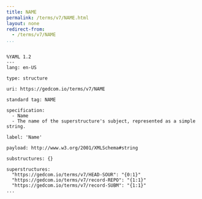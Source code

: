 ```yaml
---
title: NAME
permalink: /terms/v7/NAME.html
layout: none
redirect-from:
  - /terms/v7/NAME
...
```


```

%YAML 1.2
---
lang: en-US

type: structure

uri: https://gedcom.io/terms/v7/NAME

standard tag: NAME

specification:
  - Name
  - The name of the superstructure's subject, represented as a simple string.

label: 'Name'

payload: http://www.w3.org/2001/XMLSchema#string

substructures: {}

superstructures:
  "https://gedcom.io/terms/v7/HEAD-SOUR": "{0:1}"
  "https://gedcom.io/terms/v7/record-REPO": "{1:1}"
  "https://gedcom.io/terms/v7/record-SUBM": "{1:1}"
...

```
